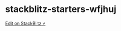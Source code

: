 # stackblitz-starters-wfjhuj

[Edit on StackBlitz ⚡️](https://stackblitz.com/edit/stackblitz-starters-wfjhuj)